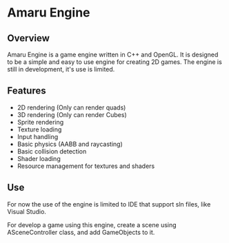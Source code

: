 # Amaru Engine

## Overview

Amaru Engine is a game engine written in C++ and OpenGL. It is designed to be a simple and easy to use engine for creating 2D games.
The engine is still in development, it's use is limited.

## Features

- 2D rendering (Only can render quads)
- 3D rendering (Only can render Cubes)
- Sprite rendering
- Texture loading
- Input handling
- Basic physics (AABB and raycasting)
- Basic collision detection
- Shader loading
- Resource management for textures and shaders

## Use
For now the use of the engine is limited to IDE that support sln files, like Visual Studio.

For develop a game using this engine, create a scene using ASceneController class, and add GameObjects to it.
